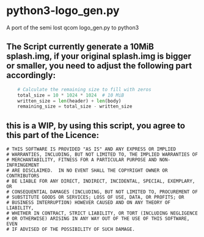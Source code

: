 # python3-logo_gen.py
A port of the semi lost qcom logo_gen.py to python3

## The Script currently generate a 10MiB splash.img, if your original splash.img is bigger or smaller, you need to adjust the following part accordingly:
``` python
    # Calculate the remaining size to fill with zeros
    total_size = 10 * 1024 * 1024  # 10 MiB
    written_size = len(header) + len(body)
    remaining_size = total_size - written_size
```  







## this is a WIP, by using this script, you agree to this part of the Licence:
```
# THIS SOFTWARE IS PROVIDED "AS IS" AND ANY EXPRESS OR IMPLIED
# WARRANTIES, INCLUDING, BUT NOT LIMITED TO, THE IMPLIED WARRANTIES OF
# MERCHANTABILITY, FITNESS FOR A PARTICULAR PURPOSE AND NON-INFRINGEMENT
# ARE DISCLAIMED.  IN NO EVENT SHALL THE COPYRIGHT OWNER OR CONTRIBUTORS
# BE LIABLE FOR ANY DIRECT, INDIRECT, INCIDENTAL, SPECIAL, EXEMPLARY, OR
# CONSEQUENTIAL DAMAGES (INCLUDING, BUT NOT LIMITED TO, PROCUREMENT OF
# SUBSTITUTE GOODS OR SERVICES; LOSS OF USE, DATA, OR PROFITS; OR
# BUSINESS INTERRUPTION) HOWEVER CAUSED AND ON ANY THEORY OF LIABILITY,
# WHETHER IN CONTRACT, STRICT LIABILITY, OR TORT (INCLUDING NEGLIGENCE
# OR OTHERWISE) ARISING IN ANY WAY OUT OF THE USE OF THIS SOFTWARE, EVEN
# IF ADVISED OF THE POSSIBILITY OF SUCH DAMAGE.
```
